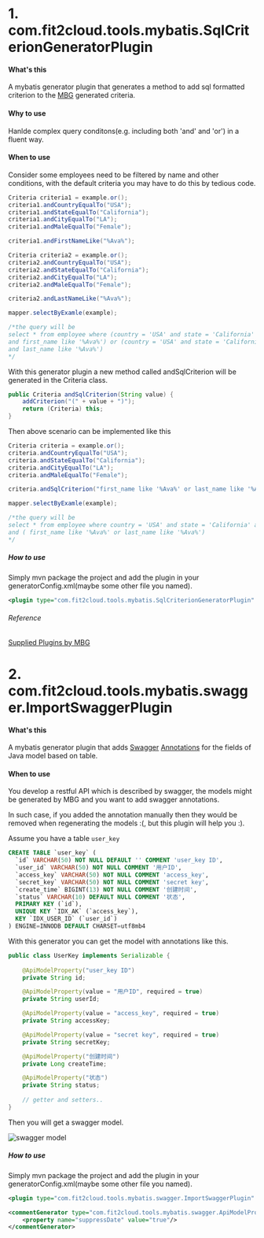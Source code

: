 # 1. com.fit2cloud.tools.mybatis.SqlCriterionGeneratorPlugin


#### What's this
A mybatis generator plugin that generates a method to add sql formatted criterion to the [MBG](http://www.mybatis.org/generator/ "Mybatis Generator") generated criteria.

#### Why to use

Hanlde complex query conditons(e.g. including both 'and' and 'or') in a fluent way.

#### When to use
Consider some employees need to be filtered by name and other conditions, with the default criteria you may have to do this by tedious code.

```java
Criteria criteria1 = example.or();
criteria1.andCountryEqualTo("USA");
criteria1.andStateEqualTo("California");
criteria1.andCityEqualTo("LA");
criteria1.andMaleEqualTo("Female");

criteria1.andFirstNameLike("%Ava%");

Criteria criteria2 = example.or();
criteria2.andCountryEqualTo("USA");
criteria2.andStateEqualTo("California");
criteria2.andCityEqualTo("LA");
criteria2.andMaleEqualTo("Female");

criteria2.andLastNameLike("%Ava%");

mapper.selectByExamle(example);

/*the query will be 
select * from employee where (country = 'USA' and state = 'California' and city = 'LA' and male = 'Female'
and first_name like '%Ava%') or (country = 'USA' and state = 'California' and city = 'LA' and male = 'Female'
and last_name like '%Ava%')
*/
```

With this generator plugin a new method called andSqlCriterion will be generated in the Criteria class.

```java
public Criteria andSqlCriterion(String value) {
    addCriterion("(" + value + ")");
    return (Criteria) this;
}
```
Then above scenario can be implemented like this

```java
Criteria criteria = example.or();
criteria.andCountryEqualTo("USA");
criteria.andStateEqualTo("California");
criteria.andCityEqualTo("LA");
criteria.andMaleEqualTo("Female");

criteria.andSqlCriterion("first_name like '%Ava%' or last_name like '%Ava%'");

mapper.selectByExamle(example);

/*the query will be 
select * from employee where country = 'USA' and state = 'California' and city = 'LA' and male = 'Female'
and ( first_name like '%Ava%' or last_name like '%Ava%')
*/
```

##### How to use
Simply mvn package the project and add the plugin in your generatorConfig.xml(maybe some other file you named).
```xml
<plugin type="com.fit2cloud.tools.mybatis.SqlCriterionGeneratorPlugin" />
```
###### Reference
[Supplied Plugins by MBG](http://www.mybatis.org/generator/reference/plugins.html "Supplied Plugins")


# 2. com.fit2cloud.tools.mybatis.swagger.ImportSwaggerPlugin

#### What's this
A mybatis generator plugin that adds [Swagger](https://swagger.io/) [Annotations](https://github.com/swagger-api/swagger-core/wiki/annotations) for the fields of Java model based on table. 

#### When to use
You develop a restful API which is described by swagger, the models might be generated by MBG and you want to add swagger annotations.

In such case, if you added the annotation manually then they would be removed when regenerating the models :(, but this plugin will help you :).

Assume you have a table `user_key`

```sql
CREATE TABLE `user_key` (
  `id` VARCHAR(50) NOT NULL DEFAULT '' COMMENT 'user_key ID',
  `user_id` VARCHAR(50) NOT NULL COMMENT '用户ID',
  `access_key` VARCHAR(50) NOT NULL COMMENT 'access_key',
  `secret_key` VARCHAR(50) NOT NULL COMMENT 'secret key',
  `create_time` BIGINT(13) NOT NULL COMMENT '创建时间',
  `status` VARCHAR(10) DEFAULT NULL COMMENT '状态',
  PRIMARY KEY (`id`),
  UNIQUE KEY `IDX_AK` (`access_key`),
  KEY `IDX_USER_ID` (`user_id`)
) ENGINE=INNODB DEFAULT CHARSET=utf8mb4
```

With this generator you can get the model with annotations like this.

```java
public class UserKey implements Serializable {
    
    @ApiModelProperty("user_key ID")
    private String id;

    @ApiModelProperty(value = "用户ID", required = true)
    private String userId;

    @ApiModelProperty(value = "access_key", required = true)
    private String accessKey;

    @ApiModelProperty(value = "secret key", required = true)
    private String secretKey;

    @ApiModelProperty("创建时间")
    private Long createTime;

    @ApiModelProperty("状态")
    private String status;
    
    // getter and setters..
}
```

Then you will get a swagger model.

![swagger model](https://raw.githubusercontent.com/fit2cloud/mybatis-tools/master/doc/user_key_swagger.jpg)

##### How to use
Simply mvn package the project and add the plugin in your generatorConfig.xml(maybe some other file you named).
```xml
<plugin type="com.fit2cloud.tools.mybatis.swagger.ImportSwaggerPlugin" />

<commentGenerator type="com.fit2cloud.tools.mybatis.swagger.ApiModelPropertyAnnotationGenerator">
    <property name="suppressDate" value="true"/>
</commentGenerator>
```